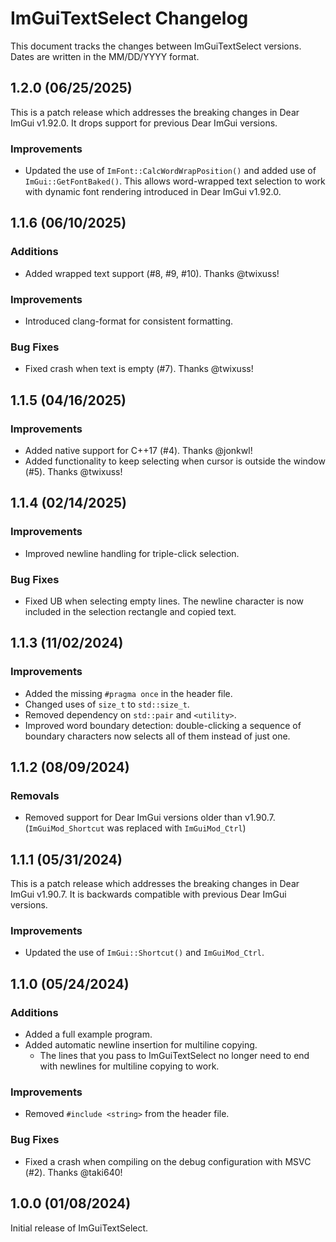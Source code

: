 # ImGuiTextSelect Changelog

This document tracks the changes between ImGuiTextSelect versions. Dates are written in the MM/DD/YYYY format.

## 1.2.0 (06/25/2025)

This is a patch release which addresses the breaking changes in Dear ImGui v1.92.0. It drops support for previous Dear ImGui versions.

### Improvements

- Updated the use of `ImFont::CalcWordWrapPosition()` and added use of `ImGui::GetFontBaked()`. This allows word-wrapped text selection to work with dynamic font rendering introduced in Dear ImGui v1.92.0.

## 1.1.6 (06/10/2025)

### Additions

- Added wrapped text support (#8, #9, #10). Thanks @twixuss!

### Improvements

- Introduced clang-format for consistent formatting.

### Bug Fixes

- Fixed crash when text is empty (#7). Thanks @twixuss!

## 1.1.5 (04/16/2025)

### Improvements

- Added native support for C++17 (#4). Thanks @jonkwl!
- Added functionality to keep selecting when cursor is outside the window (#5). Thanks @twixuss!

## 1.1.4 (02/14/2025)

### Improvements

- Improved newline handling for triple-click selection.

### Bug Fixes

- Fixed UB when selecting empty lines. The newline character is now included in the selection rectangle and copied text.

## 1.1.3 (11/02/2024)

### Improvements

- Added the missing `#pragma once` in the header file.
- Changed uses of `size_t` to `std::size_t`.
- Removed dependency on `std::pair` and `<utility>`.
- Improved word boundary detection: double-clicking a sequence of boundary characters now selects all of them instead of just one.

## 1.1.2 (08/09/2024)

### Removals

- Removed support for Dear ImGui versions older than v1.90.7. (`ImGuiMod_Shortcut` was replaced with `ImGuiMod_Ctrl`)

## 1.1.1 (05/31/2024)

This is a patch release which addresses the breaking changes in Dear ImGui v1.90.7. It is backwards compatible with previous Dear ImGui versions.

### Improvements

- Updated the use of `ImGui::Shortcut()` and `ImGuiMod_Ctrl`.

## 1.1.0 (05/24/2024)

### Additions

- Added a full example program.
- Added automatic newline insertion for multiline copying.
  - The lines that you pass to ImGuiTextSelect no longer need to end with newlines for multiline copying to work.

### Improvements

- Removed `#include <string>` from the header file.

### Bug Fixes

- Fixed a crash when compiling on the debug configuration with MSVC (#2). Thanks @taki640!

## 1.0.0 (01/08/2024)

Initial release of ImGuiTextSelect.
